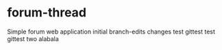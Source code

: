 # forum-thread
Simple forum web application 
initial branch-edits changes
test gittest
test gittest two alabala